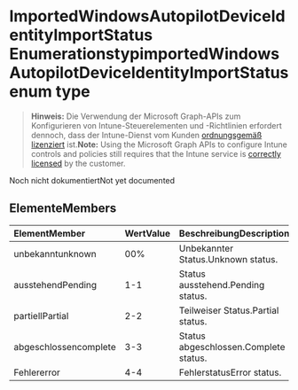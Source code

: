 # <a name="importedwindowsautopilotdeviceidentityimportstatus-enum-type"></a><span data-ttu-id="8b7f8-101">ImportedWindowsAutopilotDeviceIdentityImportStatus Enumerationstyp</span><span class="sxs-lookup"><span data-stu-id="8b7f8-101">importedWindowsAutopilotDeviceIdentityImportStatus enum type</span></span>

> <span data-ttu-id="8b7f8-102">**Hinweis:** Die Verwendung der Microsoft Graph-APIs zum Konfigurieren von Intune-Steuerelementen und -Richtlinien erfordert dennoch, dass der Intune-Dienst vom Kunden [ordnungsgemäß lizenziert](https://go.microsoft.com/fwlink/?linkid=839381) ist.</span><span class="sxs-lookup"><span data-stu-id="8b7f8-102">**Note:** Using the Microsoft Graph APIs to configure Intune controls and policies still requires that the Intune service is [correctly licensed](https://go.microsoft.com/fwlink/?linkid=839381) by the customer.</span></span>

<span data-ttu-id="8b7f8-103">Noch nicht dokumentiert</span><span class="sxs-lookup"><span data-stu-id="8b7f8-103">Not yet documented</span></span>
## <a name="members"></a><span data-ttu-id="8b7f8-104">Elemente</span><span class="sxs-lookup"><span data-stu-id="8b7f8-104">Members</span></span>
|<span data-ttu-id="8b7f8-105">Element</span><span class="sxs-lookup"><span data-stu-id="8b7f8-105">Member</span></span>|<span data-ttu-id="8b7f8-106">Wert</span><span class="sxs-lookup"><span data-stu-id="8b7f8-106">Value</span></span>|<span data-ttu-id="8b7f8-107">Beschreibung</span><span class="sxs-lookup"><span data-stu-id="8b7f8-107">Description</span></span>|
|:---|:---|:---|
|<span data-ttu-id="8b7f8-108">unbekannt</span><span class="sxs-lookup"><span data-stu-id="8b7f8-108">unknown</span></span>|<span data-ttu-id="8b7f8-109">0</span><span class="sxs-lookup"><span data-stu-id="8b7f8-109">0%</span></span>|<span data-ttu-id="8b7f8-110">Unbekannter Status.</span><span class="sxs-lookup"><span data-stu-id="8b7f8-110">Unknown status.</span></span>|
|<span data-ttu-id="8b7f8-111">ausstehend</span><span class="sxs-lookup"><span data-stu-id="8b7f8-111">Pending</span></span>|<span data-ttu-id="8b7f8-112">1</span><span class="sxs-lookup"><span data-stu-id="8b7f8-112">-1</span></span>|<span data-ttu-id="8b7f8-113">Status ausstehend.</span><span class="sxs-lookup"><span data-stu-id="8b7f8-113">Pending status.</span></span>|
|<span data-ttu-id="8b7f8-114">partiell</span><span class="sxs-lookup"><span data-stu-id="8b7f8-114">Partial</span></span>|<span data-ttu-id="8b7f8-115">2</span><span class="sxs-lookup"><span data-stu-id="8b7f8-115">-2</span></span>|<span data-ttu-id="8b7f8-116">Teilweiser Status.</span><span class="sxs-lookup"><span data-stu-id="8b7f8-116">Partial status.</span></span>|
|<span data-ttu-id="8b7f8-117">abgeschlossen</span><span class="sxs-lookup"><span data-stu-id="8b7f8-117">complete</span></span>|<span data-ttu-id="8b7f8-118">3</span><span class="sxs-lookup"><span data-stu-id="8b7f8-118">-3</span></span>|<span data-ttu-id="8b7f8-119">Status abgeschlossen.</span><span class="sxs-lookup"><span data-stu-id="8b7f8-119">Complete status.</span></span>|
|<span data-ttu-id="8b7f8-120">Fehler</span><span class="sxs-lookup"><span data-stu-id="8b7f8-120">error</span></span>|<span data-ttu-id="8b7f8-121">4</span><span class="sxs-lookup"><span data-stu-id="8b7f8-121">-4</span></span>|<span data-ttu-id="8b7f8-122">Fehlerstatus</span><span class="sxs-lookup"><span data-stu-id="8b7f8-122">Error status.</span></span>|








